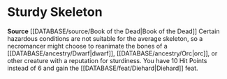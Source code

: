 ﻿---
id: '201'
name: Sturdy Skeleton
rarity: Common
source: '[[DATABASE/source/Book of the Dead|Book of the Dead]]'
type: Heritage

---
# Sturdy Skeleton

**Source** [[DATABASE/source/Book of the Dead|Book of the Dead]]
Certain hazardous conditions are not suitable for the average skeleton, so a necromancer might choose to reanimate the bones of a [[DATABASE/ancestry/Dwarf|dwarf]], [[DATABASE/ancestry/Orc|orc]], or other creature with a reputation for sturdiness. You have 10 Hit Points instead of 6 and gain the [[DATABASE/feat/Diehard|Diehard]] feat.
